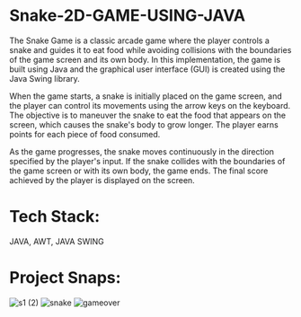 # Snake-2D-GAME-USING-JAVA


The Snake Game is a classic arcade game where the player controls a snake and guides it to eat food while avoiding collisions with the boundaries of the game screen and its own body. In this implementation, the game is built using Java and the graphical user interface (GUI) is created using the Java Swing library.

When the game starts, a snake is initially placed on the game screen, and the player can control its movements using the arrow keys on the keyboard. The objective is to maneuver the snake to eat the food that appears on the screen, which causes the snake's body to grow longer. The player earns points for each piece of food consumed.

As the game progresses, the snake moves continuously in the direction specified by the player's input. If the snake collides with the boundaries of the game screen or with its own body, the game ends. The final score achieved by the player is displayed on the screen.

# Tech Stack:
JAVA, AWT, JAVA SWING

# Project Snaps:
![s1 (2)](https://github.com/VarshaSharma07/Snake-2D-GAME-USING-JAVA/assets/121331657/eb64fd9e-aa63-4a9c-852e-a3175e9c5b79)
![snake](https://github.com/VarshaSharma07/Snake-2D-GAME-USING-JAVA/assets/121331657/67996679-9102-4cf0-b555-b9a00b8ac87b)
![gameover](https://github.com/VarshaSharma07/Snake-2D-GAME-USING-JAVA/assets/121331657/1363f55f-835c-413a-af3e-00620f5643e7)




